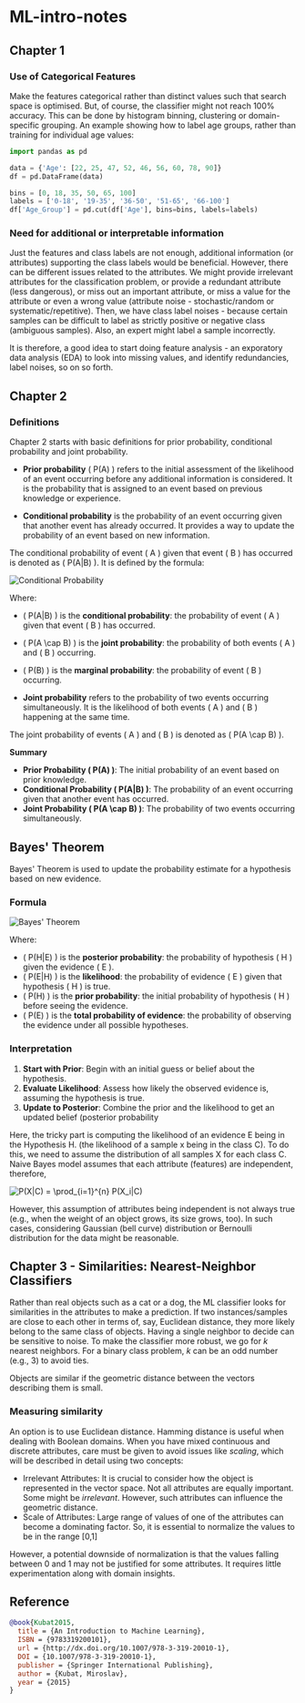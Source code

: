 # ML-intro-notes

## Chapter 1
### Use of Categorical Features
Make the features categorical rather than distinct values such that search space is optimised. But, of course, the classifier might not reach 100% accuracy.
This can be done by histogram binning, clustering or domain-specific grouping. An example showing how to label age groups, rather than training for individual age values:


```python
import pandas as pd

data = {'Age': [22, 25, 47, 52, 46, 56, 60, 78, 90]}
df = pd.DataFrame(data)

bins = [0, 18, 35, 50, 65, 100]
labels = ['0-18', '19-35', '36-50', '51-65', '66-100']
df['Age_Group'] = pd.cut(df['Age'], bins=bins, labels=labels)
```

### Need for additional or interpretable information
Just the features and class labels are not enough, additional information (or attributes) supporting the class labels would be beneficial. However, there can be different issues related to the attributes. We might provide irrelevant attributes for the classification problem, or provide a redundant attribute (less dangerous), or miss out an important attribute, or miss a value for the attribute or even a wrong value (attribute noise - stochastic/random or systematic/repetitive). Then, we have class label noises - because certain samples can be difficult to label as strictly positive or negative class (ambiguous samples). Also, an expert might label a sample incorrectly. 

It is therefore, a good idea to start doing feature analysis - an exporatory data analysis (EDA) to look into missing values, and identify redundancies, label noises, so on so forth.

## Chapter 2 

### Definitions
Chapter 2 starts with basic definitions for prior probability, conditional probability and joint probability.

- **Prior probability** \( P(A) \) refers to the initial assessment of the likelihood of an event occurring before any additional information is considered. It is the probability that is assigned to an event based on previous knowledge or experience.

- **Conditional probability** is the probability of an event occurring given that another event has already occurred. It provides a way to update the probability of an event based on new information.

The conditional probability of event \( A \) given that event \( B \) has occurred is denoted as \( P(A|B) \). It is defined by the formula:

![Conditional Probability](https://latex.codecogs.com/svg.latex?\Large%20P(A|B)%20=%20\frac{P(A%20\cap%20B)}{P(B)})

Where:
- \( P(A|B) \) is the **conditional probability**: the probability of event \( A \) given that event \( B \) has occurred.
- \( P(A \cap B) \) is the **joint probability**: the probability of both events \( A \) and \( B \) occurring.
- \( P(B) \) is the **marginal probability**: the probability of event \( B \) occurring.

- **Joint probability** refers to the probability of two events occurring simultaneously. It is the likelihood of both events \( A \) and \( B \) happening at the same time.

The joint probability of events \( A \) and \( B \) is denoted as \( P(A \cap B) \).

**Summary**

- **Prior Probability \( P(A) \)**: The initial probability of an event based on prior knowledge.
- **Conditional Probability \( P(A|B) \)**: The probability of an event occurring given that another event has occurred.
- **Joint Probability \( P(A \cap B) \)**: The probability of two events occurring simultaneously.

## Bayes' Theorem

Bayes' Theorem is used to update the probability estimate for a hypothesis based on new evidence.

### Formula

![Bayes' Theorem](https://latex.codecogs.com/svg.latex?\Large%20P(H|E)%20=%20\frac{P(E|H)%20\cdot%20P(H)}{P(E)})

Where:
- \( P(H|E) \) is the **posterior probability**: the probability of hypothesis \( H \) given the evidence \( E \).
- \( P(E|H) \) is the **likelihood**: the probability of evidence \( E \) given that hypothesis \( H \) is true.
- \( P(H) \) is the **prior probability**: the initial probability of hypothesis \( H \) before seeing the evidence.
- \( P(E) \) is the **total probability of evidence**: the probability of observing the evidence under all possible hypotheses.

### Interpretation

1. **Start with Prior**: Begin with an initial guess or belief about the hypothesis.
2. **Evaluate Likelihood**: Assess how likely the observed evidence is, assuming the hypothesis is true.
3. **Update to Posterior**: Combine the prior and the likelihood to get an updated belief (posterior probability

Here, the tricky part is computing the likelihood of an evidence E being in the Hypothesis H. (the likelihood of a sample x being in the class C).
To do this, we need to assume the distribution of all samples X for each class C. Naive Bayes model assumes that each attribute (features) are independent, therefore, 

<img src="https://latex.codecogs.com/svg.latex?\Large&space;P(X|C)&space;=&space;\prod_{i=1}^{n}&space;P(X_i|C)" title="P(X|C) = \prod_{i=1}^{n} P(X_i|C)" />


However, this assumption of attributes being independent is not always true (e.g., when the weight of an object grows, its size grows, too). In such cases, considering Gaussian (bell curve) distribution or Bernoulli distribution for the data might be reasonable.

## Chapter 3 - Similarities: Nearest-Neighbor Classifiers

Rather than real objects such as a cat or a dog, the ML classifier looks for similarities in the attributes to make a prediction. If two instances/samples are close to each other in terms of, say, Euclidean distance, they more likely belong to the same class of objects. Having a single neighbor to decide can be sensitive to noise. To make the classifier more robust, we go for _k_ nearest neighbors. For a binary class problem, _k_ can be an odd number (e.g., 3) to avoid ties.

Objects are similar if the geometric distance between the vectors describing them is small.

### Measuring similarity

An option is to use Euclidean distance. Hamming distance is useful when dealing with Boolean domains. When you have mixed continuous and discrete attributes, care must be given to avoid issues like _scaling_, which will be described in detail using two concepts:

- Irrelevant Attributes: It is crucial to consider how the object is represented in the vector space. Not all attributes are equally important. Some might be _irrelevant_. However, such attributes can influence the geometric distance.
- Scale of Attributes: Large range of values of one of the attributes can become a dominating factor. So, it is essential to normalize the values to be in the range [0,1]

However, a potential downside of normalization is that the values falling between 0 and 1 may not be justified for some attributes. It requires little experimentation along with domain insights.

## Reference

```bibtex
@book{Kubat2015,
  title = {An Introduction to Machine Learning},
  ISBN = {9783319200101},
  url = {http://dx.doi.org/10.1007/978-3-319-20010-1},
  DOI = {10.1007/978-3-319-20010-1},
  publisher = {Springer International Publishing},
  author = {Kubat, Miroslav},
  year = {2015}
}
```
